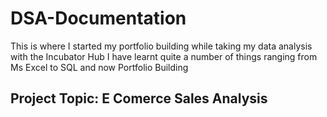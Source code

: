 # DSA-Documentation
This is where I started my portfolio building while taking my data analysis with the Incubator Hub
I have learnt quite a number of things ranging from Ms Excel to SQL and now Portfolio Building
## Project Topic: E Comerce Sales Analysis

